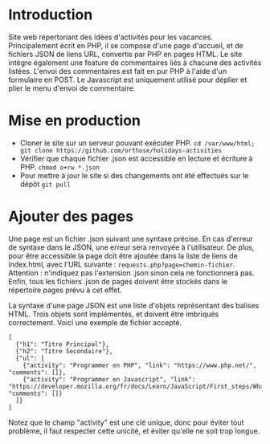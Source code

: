 # Introduction
Site web répertoriant des idées d'activités pour les vacances.
Principalement écrit en PHP, il se compose d'une page d'accueil,
et de fichiers JSON de liens URL, convertis par PHP en pages
HTML. Le site intègre également une feature de commentaires
liés à chacune des activités listées. L'envoi des commentaires
est fait en pur PHP à l'aide d'un formulaire en POST.
Le Javascript est uniquement utilisé pour déplier et plier le menu
d'envoi de commentaire.

# Mise en production
* Cloner le site sur un serveur pouvant exécuter PHP.
`cd /var/www/html; git clone https://github.com/orthose/holidays-activities`
* Vérifier que chaque fichier .json est accessible en lecture et écriture à PHP.
`chmod o+rw *.json`
* Pour mettre à jour le site si des changements ont été effectués sur le dépôt
`git pull`

# Ajouter des pages
Une page est un fichier .json suivant une syntaxe précise. En cas d'erreur de
syntaxe dans le JSON, une erreur sera renvoyée à l'utilisateur.
De plus, pour être accessible la page doit être ajoutée dans la liste de liens de
index.html, avec l'URL suivante : `requests.php?page=chemin-fichier`.
Attention : n'indiquez pas l'extension .json sinon cela ne fonctionnera pas.
Enfin, tous les fichiers .json de pages doivent être stockés dans le répertoire
pages prévu à cet effet.

La syntaxe d'une page JSON est une liste d'objets représentant des balises HTML.
Trois objets sont implémentés, et doivent être imbriqués correctement.
Voici une exemple de fichier accepté.
```
[
  {"h1": "Titre Principal"},
  {"h2": "Titre Secondaire"},
  {"ul": [
    {"activity": "Programmer en PHP", "link": "https://www.php.net/", "comments": []},
    {"activity": "Programmer en Javascript", "link": "https://developer.mozilla.org/fr/docs/Learn/JavaScript/First_steps/What_is_JavaScript", "comments": []}
  ]}
]
```
Notez que le champ "activity" est une clé unique, donc pour éviter tout problème,
il faut respecter cette unicité, et éviter qu'elle ne soit trop longue.